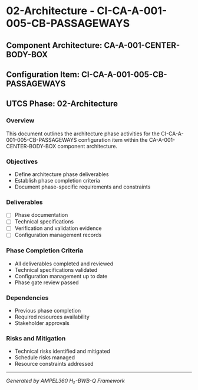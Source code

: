 # 02-Architecture - CI-CA-A-001-005-CB-PASSAGEWAYS

## Component Architecture: CA-A-001-CENTER-BODY-BOX
## Configuration Item: CI-CA-A-001-005-CB-PASSAGEWAYS
## UTCS Phase: 02-Architecture

### Overview
This document outlines the architecture phase activities for the CI-CA-A-001-005-CB-PASSAGEWAYS configuration item within the CA-A-001-CENTER-BODY-BOX component architecture.

### Objectives
- Define architecture phase deliverables
- Establish phase completion criteria
- Document phase-specific requirements and constraints

### Deliverables
- [ ] Phase documentation
- [ ] Technical specifications
- [ ] Verification and validation evidence
- [ ] Configuration management records

### Phase Completion Criteria
- All deliverables completed and reviewed
- Technical specifications validated
- Configuration management up to date
- Phase gate review passed

### Dependencies
- Previous phase completion
- Required resources availability
- Stakeholder approvals

### Risks and Mitigation
- Technical risks identified and mitigated
- Schedule risks managed
- Resource constraints addressed

---
*Generated by AMPEL360 H₂-BWB-Q Framework*
